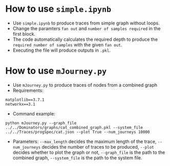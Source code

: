 # How to use ```simple.ipynb```
- Use ```simple.ipynb``` to produce traces from simple graph without loops. 
- Change the paramters ```fan out``` and ```number of samples required``` in the first block.
- The code automatically calculates the required depth to produce the ```required number of samples``` with the given ```fan out```.
- Executing the file will produce outputs in ```.pkl```.

# How to use ```mJourney.py```
- Use ```mJourney.py``` to produce traces of nodes from a combined graph
- Requirements:
```
matplotlib==3.7.1
networkx==3.1
```
- Command example:
```
python mJourney.py --graph_file ../../Dominators/graphs/cat_combined_graph.pkl --system_file ../../Traces/progSpec/cat.json --plot True --num_journeys 10000
```
- Parameters: ```--max_length``` decides the maximum length of the trace, ```--num_journeys``` decides the number of traces to be produced, ```--plot``` decides whether to plot the graph or not, ```--graph_file``` is the path to the combined graph, ```--system_file``` is the path to the system file.


